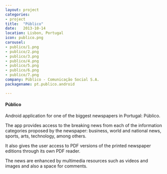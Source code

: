 ```yaml
---
layout: project
categories:
- project
title:  "Público"
date:   2013-10-14
location: Lisbon, Portugal
icon: publico.png
carousel:
- publico/1.png
- publico/2.png
- publico/3.png
- publico/4.png
- publico/5.png
- publico/6.png
- publico/7.png
company: Público - Comunicação Social S.A.
packagename: pt.publico.android

---
```

#### Público

Android application for one of the biggest newspapers in Portugal: Público.  

The app provides access to the breaking news from each of the information categories
proposed by the newspaper: business, world and national news, sports, arts, technology,
among others.  

It also gives the user access to PDF versions of the printed newspaper editions through
its own PDF reader.  

The news are enhanced by multimedia resources such as videos and images and also a
space for comments.
